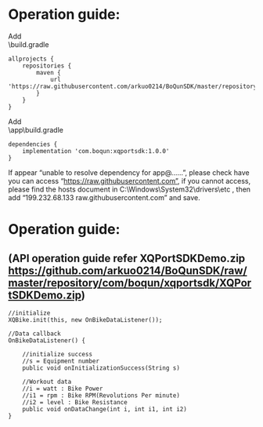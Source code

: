 # Operation guide:  
Add  
\build.gradle  


    allprojects {
    	repositories {
    		maven {
    			url 'https://raw.githubusercontent.com/arkuo0214/BoQunSDK/master/repository'
    		}
    	}
    }
    

Add  
\app\build.gradle  


    dependencies {
    	implementation 'com.boqun:xqportsdk:1.0.0'
    }
    
If appear “unable to resolve dependency for app@......”, please check have you can access “https://raw.githubusercontent.com”, if you cannot access, please find the hosts document in C:\Windows\System32\drivers\etc , then add “199.232.68.133 raw.githubusercontent.com” and save.
  
  
# Operation guide:  
## **(API operation guide refer XQPortSDKDemo.zip https://github.com/arkuo0214/BoQunSDK/raw/master/repository/com/boqun/xqportsdk/XQPortSDKDemo.zip)**
    //initialize
    XQBike.init(this, new OnBikeDataListener());
    
    //Data callback
    OnBikeDataListener() {
	
    	//initialize success
    	//s = Equipment number
    	public void onInitializationSuccess(String s)
	
    	//Workout data
		//i = watt : Bike Power
		//i1 = rpm : Bike RPM(Revolutions Per minute)
		//i2 = level : Bike Resistance
    	public void onDataChange(int i, int i1, int i2)
	}

